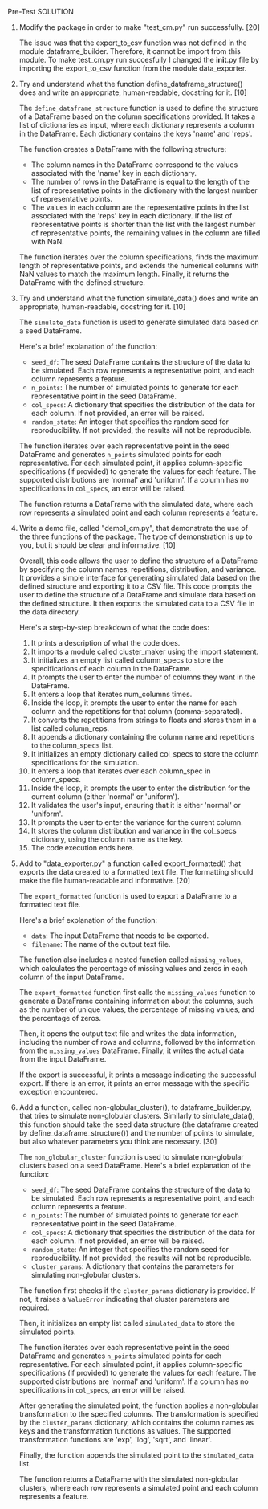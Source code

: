 
Pre-Test SOLUTION

1) Modify the package in order to make "test_cm.py" run successfully.
   [20]

    The issue was that the export_to_csv function was not defined in the module dataframe_builder. Therefore, it cannot be import from this module. 
    To make test_cm.py run succesfully I changed the __init__.py file by importing the export_to_csv function from the module data_exporter.
   
2) Try and understand what the function define_dataframe_structure()
    does and write an appropriate, human-readable, docstring for it.
    [10]

    The `define_dataframe_structure` function is used to define the structure of a DataFrame based on the column specifications provided. It takes a list of dictionaries as input, where each dictionary represents a column in the DataFrame. Each dictionary contains the keys 'name' and 'reps'. 

    The function creates a DataFrame with the following structure:
    - The column names in the DataFrame correspond to the values associated with the 'name' key in each dictionary.
    - The number of rows in the DataFrame is equal to the length of the list of representative points in the dictionary with the largest number of representative points.
    - The values in each column are the representative points in the list associated with the 'reps' key in each dictionary. If the list of representative points is shorter than the list with the largest number of representative points, the remaining values in the column are filled with NaN.

    The function iterates over the column specifications, finds the maximum length of representative points, and extends the numerical columns with NaN values to match the maximum length. Finally, it returns the DataFrame with the defined structure.


3) Try and understand what the function simulate_data() does and
    write an appropriate, human-readable, docstring for it.
    [10]

    The `simulate_data` function is used to generate simulated data based on a seed DataFrame. 

    Here's a brief explanation of the function:

    - `seed_df`: The seed DataFrame contains the structure of the data to be simulated. Each row represents a representative point, and each column represents a feature.
    - `n_points`: The number of simulated points to generate for each representative point in the seed DataFrame.
    - `col_specs`: A dictionary that specifies the distribution of the data for each column. If not provided, an error will be raised.
    - `random_state`: An integer that specifies the random seed for reproducibility. If not provided, the results will not be reproducible.

    The function iterates over each representative point in the seed DataFrame and generates `n_points` simulated points for each representative. For each simulated point, it applies column-specific specifications (if provided) to generate the values for each feature. The supported distributions are 'normal' and 'uniform'. If a column has no specifications in `col_specs`, an error will be raised.

    The function returns a DataFrame with the simulated data, where each row represents a simulated point and each column represents a feature.


4) Write a demo file, called "demo1_cm.py", that demonstrate
    the use of the three functions of the package. The type of
    demonstration is up to you, but it should be clear and 
    informative. 
    [10]
    
   Overall, this code allows the user to define the structure of a DataFrame by specifying the column names, repetitions, distribution, and variance. It provides a simple interface for generating simulated data based on the defined structure and exporting it to a CSV file. This code prompts the user to define the structure of a DataFrame and simulate data based on the defined structure. It then exports the simulated data to a CSV file in the data directory.

    Here's a step-by-step breakdown of what the code does:

    1. It prints a description of what the code does.
    2. It imports a module called cluster_maker using the import statement.
    3. It initializes an empty list called column_specs to store the specifications of each column in the DataFrame.
    4. It prompts the user to enter the number of columns they want in the DataFrame.
    5. It enters a loop that iterates num_columns times.
    6. Inside the loop, it prompts the user to enter the name for each column and the repetitions for that column (comma-separated).
    7. It converts the repetitions from strings to floats and stores them in a list called column_reps.
    8. It appends a dictionary containing the column name and repetitions to the column_specs list.
    9. It initializes an empty dictionary called col_specs to store the column specifications for the simulation.
    10. It enters a loop that iterates over each column_spec in column_specs.
    11. Inside the loop, it prompts the user to enter the distribution for the current column (either 'normal' or 'uniform').
    12. It validates the user's input, ensuring that it is either 'normal' or 'uniform'.
    13. It prompts the user to enter the variance for the current column.
    14. It stores the column distribution and variance in the col_specs dictionary, using the column name as the key.
    15. The code execution ends here.


5) Add to "data_exporter.py" a function called export_formatted()
    that exports the data created to a formatted text file. The
    formatting should make the file human-readable and informative.
    [20]
  
   The `export_formatted` function is used to export a DataFrame to a formatted text file. 

    Here's a brief explanation of the function:

    - `data`: The input DataFrame that needs to be exported.
    - `filename`: The name of the output text file.

    The function also includes a nested function called `missing_values`, which calculates the percentage of missing values and zeros in each column of the input DataFrame.

    The `export_formatted` function first calls the `missing_values` function to generate a DataFrame containing information about the columns, such as the number of unique values, the percentage of missing values, and the percentage of zeros.

    Then, it opens the output text file and writes the data information, including the number of rows and columns, followed by the information from the `missing_values` DataFrame. Finally, it writes the actual data from the input DataFrame.

    If the export is successful, it prints a message indicating the successful export. If there is an error, it prints an error message with the specific exception encountered.



6) Add a function, called non-globular_cluster(), to 
    dataframe_builder.py, that tries to simulate non-globular
    clusters. Similarly to simulate_data(), this function should
    take the seed data structure (the dataframe created by 
    define_dataframe_structure()) and the number of points to
    simulate, but also whatever parameters you think are necessary.
    [30]

    The `non_globular_cluster` function is used to simulate non-globular clusters based on a seed DataFrame. Here's a brief explanation of the function:

    - `seed_df`: The seed DataFrame contains the structure of the data to be simulated. Each row represents a representative point, and each column represents a feature.
    - `n_points`: The number of simulated points to generate for each representative point in the seed DataFrame.
    - `col_specs`: A dictionary that specifies the distribution of the data for each column. If not provided, an error will be raised.
    - `random_state`: An integer that specifies the random seed for reproducibility. If not provided, the results will not be reproducible.
    - `cluster_params`: A dictionary that contains the parameters for simulating non-globular clusters.

    The function first checks if the `cluster_params` dictionary is provided. If not, it raises a `ValueError` indicating that cluster parameters are required.

    Then, it initializes an empty list called `simulated_data` to store the simulated points.

    The function iterates over each representative point in the seed DataFrame and generates `n_points` simulated points for each representative. For each simulated point, it applies column-specific specifications (if provided) to generate the values for each feature. The supported distributions are 'normal' and 'uniform'. If a column has no specifications in `col_specs`, an error will be raised.

    After generating the simulated point, the function applies a non-globular transformation to the specified columns. The transformation is specified by the `cluster_params` dictionary, which contains the column names as keys and the transformation functions as values. The supported transformation functions are 'exp', 'log', 'sqrt', and 'linear'.

    Finally, the function appends the simulated point to the `simulated_data` list.

    The function returns a DataFrame with the simulated non-globular clusters, where each row represents a simulated point and each column represents a feature.




